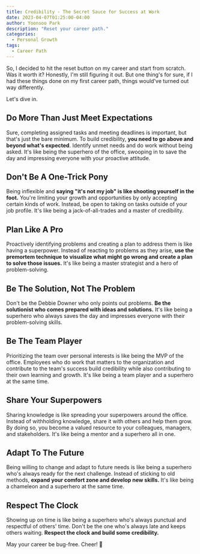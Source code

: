 ```yaml
---
title: Credibility - The Secret Sauce for Success at Work
date: 2023-04-07T01:25:00-04:00
author: Yoonsoo Park
description: "Reset your career path."
categories:
  - Personal Growth
tags:
  - Career Path
---
```


So, I decided to hit the reset button on my career and start from scratch. Was it worth it? Honestly, I'm still figuring it out. But one thing's for sure, if I had these things done on my first career path, things would've turned out way differently.

Let's dive in.

## Do More Than Just Meet Expectations

Sure, completing assigned tasks and meeting deadlines is important, but that's just the bare minimum. To build credibility, **you need to go above and beyond what's expected**. Identify unmet needs and do work without being asked. It's like being the superhero of the office, swooping in to save the day and impressing everyone with your proactive attitude.

## Don't Be A One-Trick Pony

Being inflexible and **saying "it's not my job" is like shooting yourself in the foot.** You're limiting your growth and opportunities by only accepting certain kinds of work. Instead, be open to taking on tasks outside of your job profile. It's like being a jack-of-all-trades and a master of credibility.

## Plan Like A Pro

Proactively identifying problems and creating a plan to address them is like having a superpower. Instead of reacting to problems as they arise, **use the premortem technique to visualize what might go wrong and create a plan to solve those issues.** It's like being a master strategist and a hero of problem-solving.

## Be The Solution, Not The Problem

Don't be the Debbie Downer who only points out problems. **Be the solutionist who comes prepared with ideas and solutions.** It's like being a superhero who always saves the day and impresses everyone with their problem-solving skills.

## Be The Team Player

Prioritizing the team over personal interests is like being the MVP of the office. Employees who do work that matters to the organization and contribute to the team's success build credibility while also contributing to their own learning and growth. It's like being a team player and a superhero at the same time.

## Share Your Superpowers

Sharing knowledge is like spreading your superpowers around the office. Instead of withholding knowledge, share it with others and help them grow. By doing so, you become a valued resource to your colleagues, managers, and stakeholders. It's like being a mentor and a superhero all in one.

## Adapt To The Future

Being willing to change and adapt to future needs is like being a superhero who's always ready for the next challenge. Instead of sticking to old methods, **expand your comfort zone and develop new skills.** It's like being a chameleon and a superhero at the same time.

## Respect The Clock

Showing up on time is like being a superhero who's always punctual and respectful of others' time. Don't be the one who's always late and keeps others waiting. **Respect the clock and build some credibility.**

May your career be bug-free.
Cheer! 🍺
